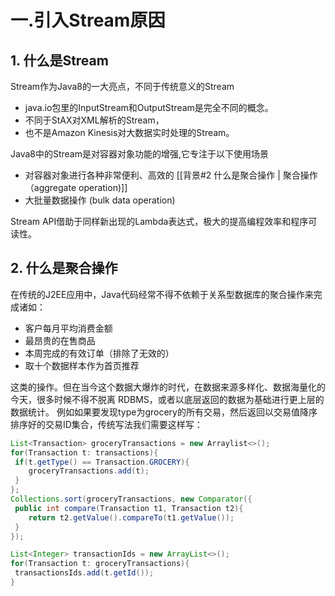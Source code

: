 # 一.引入Stream原因
## 1. 什么是Stream
Stream作为Java8的一大亮点，不同于传统意义的Stream
* java.io包里的InputStream和OutputStream是完全不同的概念。
* 不同于StAX对XML解析的Stream，
* 也不是Amazon Kinesis对大数据实时处理的Stream。

Java8中的Stream是对容器对象功能的增强,它专注于以下使用场景
* 对容器对象进行各种非常便利、高效的 [[背景#2 什么是聚合操作 | 聚合操作（aggregate operation)]]
* 大批量数据操作 (bulk data operation)

Stream API借助于同样新出现的Lambda表达式，极大的提高编程效率和程序可读性。

## 2. 什么是聚合操作
在传统的J2EE应用中，Java代码经常不得不依赖于关系型数据库的聚合操作来完成诸如：

-   客户每月平均消费金额
-   最昂贵的在售商品
-   本周完成的有效订单（排除了无效的）
-   取十个数据样本作为首页推荐

这类的操作。但在当今这个数据大爆炸的时代，在数据来源多样化、数据海量化的今天，很多时候不得不脱离 RDBMS，或者以底层返回的数据为基础进行更上层的数据统计。
例如如果要发现type为grocery的所有交易，然后返回以交易值降序排序好的交易ID集合，传统写法我们需要这样写：
```java
List<Transaction> groceryTransactions = new Arraylist<>(); 
for(Transaction t: transactions){
 if(t.getType() == Transaction.GROCERY){
 	groceryTransactions.add(t);
 }
};
Collections.sort(groceryTransactions, new Comparator({
 public int compare(Transaction t1, Transaction t2){
 	return t2.getValue().compareTo(t1.getValue());
 }
});

List<Integer> transactionIds = new ArrayList<>();
for(Transaction t: groceryTransactions){
 transactionsIds.add(t.getId());
}

```

